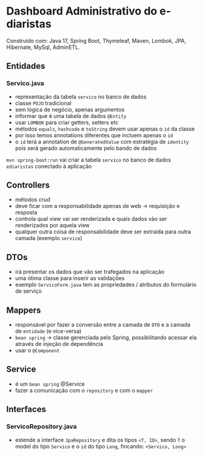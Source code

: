 # Dashboard Administrativo do e-diaristas

Construído com: Java 17, Spring Boot, Thymeleaf, Maven, Lombok, JPA, Hibernate, MySql, AdminETL.

## Entidades 

### Servico.java
- representação da tabela `servico` no banco de dados
- classe `POJO` tradicional
- sem lógica de negócio, apenas argumentos
- informar que é uma tabela de dados `@Entity`
- usar `LOMBOK` para criar getters, setters etc
- métodos `equals`, `hashcode` e `toString` devem usar apenas o `id` da classe
- por isso temos annotations diferentes que incluem apenas o `id`
- o `id` terá a annotation de `@GeneratedValue` com estratégia de `identity` pois será gerado automaticamente pelo bando de dados

`mvn spring-boot:run` vai criar a tabela `servico` no banco de dados `ediaristas` conectado à aplicação

## Controllers
- métodos crud
- deve ficar com a responsabilidade apenas de web -> requisição e resposta
- controla qual view vai ser renderizada e quais dados vão ser renderizados por aquela view
- qualquer outra coisa de responsabilidade deve ser extraída para outra camada (exemplo `service`)

## DTOs
- irá presentar os dados que vão ser trafegados na aplicação
- uma ótima classe para inserir as validações
- exemplo `ServicoForm.java` tem as propriedades / atributos do formulário de serviço

## Mappers
- responsável por fazer a conversão entre a camada de `DTO` e a camada de `entidade` (e vice-versa)
- `bean spring` -> classe gerenciada pelo Spring, possibilitando acessar ela através de injeção de dependência
- usar o `@Component`

## Service
- é um `bean spring` @Service
- fazer a comunicação com o `repository` e com o `mapper`

## Interfaces

### ServicoRepository.java
- estende a interface `JpaRepository` e dita os tipos `<T, ID>`, sendo `T` o model do tipo `Servico` e o `id` do tipo `Long`, fincando: `<Servico, Long>`

